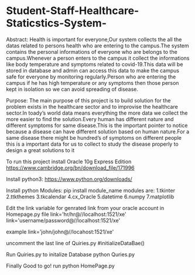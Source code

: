 # Student-Staff-Healthcare-Staticstics-System-

Abstract:
Health is important for everyone,Our system collects the all the datas related to persons
health who are entering to the campus.The system contains the personal informations
of everyone who are belongs to the campus.Whenever a person enters to the campus it
collect the informations like body temperature and symptoms related to covid-19.This
data will be stored in database and admin can access this data to make the campus
safe for everyone by monitoring regularly.Person who are entering the campus if he has
high temperature or any symptoms then those person kept in isolation so we can avoid
spreading of disease.

Purpose:
The main purpose of this project is to build solution for the problem exists in the healthcare sector and to improvise the healthcare sector.In toady’s world data means everything
the more data we collect the more easier to find the solution.Every human has different
nature and different symptoms for same disease.This is the important pointer to notice
because a disease can have different solution based on human nature.For a same disease
there might be hundred’s of symptoms on different people this is a important data for us
to collect to study the disease properly to design a great solutions to it


To run this project install Oracle 10g Express Edition
https://www.cambridge.org/bn/download_file/171996

Install python3:
https://www.python.org/downloads/

Install python Modules:
pip install module_name
modules are:
1.tkinter
2.ttkthemes
3.tkcalendar
4.cx_Oracle
5.datetime
6.numpy
7.matplotlib

Edit the link variable for genrated link from your oracle account in Homepage.py file
link='hr/hr@//localhost:1521/xe'
link='username/password@//localhost:1521/xe'

example
link='john/john@//locahost:1521/xe'

uncomment the last line of Quiries.py
#initializeDataBae()

Run Quiries.py to initalize Database
python Quries.py


Finally Good to go!
run
python HomePage.py







